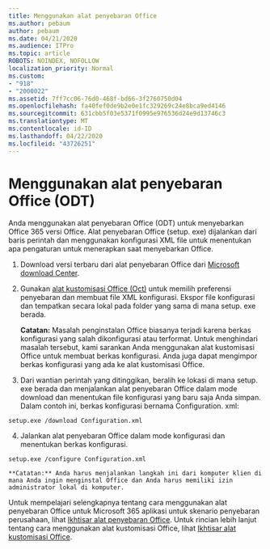```yaml
---
title: Menggunakan alat penyebaran Office
ms.author: pebaum
author: pebaum
ms.date: 04/21/2020
ms.audience: ITPro
ms.topic: article
ROBOTS: NOINDEX, NOFOLLOW
localization_priority: Normal
ms.custom:
- "918"
- "2000022"
ms.assetid: 7ff7cc06-76d0-468f-bd66-3f2760750d04
ms.openlocfilehash: fa40fef0de9b2e0e1fc329269c24e8bca9ed4146
ms.sourcegitcommit: 631cbb5f03e5371f0995e976536d24e9d13746c3
ms.translationtype: MT
ms.contentlocale: id-ID
ms.lasthandoff: 04/22/2020
ms.locfileid: "43726251"
---
```

# <a name="using-the-office-deployment-tool-odt"></a>Menggunakan alat penyebaran Office (ODT)

Anda menggunakan alat penyebaran Office (ODT) untuk menyebarkan Office 365 versi Office. Alat penyebaran Office (setup. exe) dijalankan dari baris perintah dan menggunakan konfigurasi XML file untuk menentukan apa pengaturan untuk menerapkan saat menyebarkan Office.
  
1. Download versi terbaru dari alat penyebaran Office dari [Microsoft download Center](https://go.microsoft.com/fwlink/p/?LinkID=626065).

2. Gunakan [alat kustomisasi Office (Oct)](https://config.office.com) untuk memilih preferensi penyebaran dan membuat file XML konfigurasi. Ekspor file konfigurasi dan tempatkan secara lokal pada folder yang sama di mana setup. exe berada.

    **Catatan:** Masalah penginstalan Office biasanya terjadi karena berkas konfigurasi yang salah dikonfigurasi atau terformat. Untuk menghindari masalah tersebut, kami sarankan Anda menggunakan alat kustomisasi Office untuk membuat berkas konfigurasi. Anda juga dapat mengimpor berkas konfigurasi yang ada ke alat kustomisasi Office.

3. Dari wantian perintah yang ditinggikan, beralih ke lokasi di mana setup. exe berada dan menjalankan alat penyebaran Office dalam mode download dan menentukan file konfigurasi yang baru saja Anda simpan. Dalam contoh ini, berkas konfigurasi bernama Configuration. xml:
    
  ```
  setup.exe /download Configuration.xml  
  ```

4. Jalankan alat penyebaran Office dalam mode konfigurasi dan menentukan berkas konfigurasi.
    
  ```
  setup.exe /configure Configuration.xml
  ```

    **Catatan:** Anda harus menjalankan langkah ini dari komputer klien di mana Anda ingin menginstal Office dan Anda harus memiliki izin administrator lokal di komputer.

Untuk mempelajari selengkapnya tentang cara menggunakan alat penyebaran Office untuk Microsoft 365 aplikasi untuk skenario penyebaran perusahaan, lihat [Ikhtisar alat penyebaran Office](https://docs.microsoft.com/deployoffice/overview-of-the-office-2016-deployment-tool). Untuk rincian lebih lanjut tentang cara menggunakan alat kustomisasi Office, lihat [Ikhtisar alat kustomisasi Office](https://docs.microsoft.com/DeployOffice/overview-of-the-office-customization-tool-for-click-to-run).
